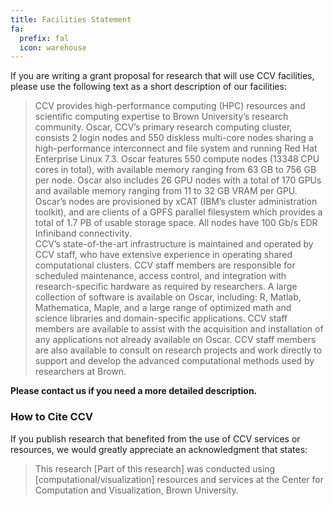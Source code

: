 ```yaml
---
title: Facilities Statement
fa:
  prefix: fal
  icon: warehouse
---
```


If you are writing a grant proposal for research that will use CCV facilities, please use the following text as a short description of our facilities:  
  
> CCV provides high-performance computing (HPC) resources and scientific computing expertise to Brown University’s research community. Oscar, CCV’s primary research computing cluster, consists 2 login nodes and 550 diskless multi-core nodes sharing a high-performance interconnect and file system and running Red Hat Enterprise Linux 7.3. Oscar features 550 compute nodes (13348 CPU cores in total), with available memory ranging from 63 GB to 756 GB per node. Oscar also includes 26 GPU nodes with a total of 170 GPUs and available memory ranging from 11 to 32 GB VRAM per GPU. Oscar’s nodes are provisioned by xCAT (IBM’s cluster administration toolkit), and are clients of a GPFS parallel filesystem which provides a total of 1.7 PB of usable storage space. All nodes have 100 Gb/s EDR Infiniband connectivity.  
> CCV’s state-of-the-art infrastructure is maintained and operated by CCV staff, who have extensive experience in operating shared computational clusters. CCV staff members are responsible for scheduled maintenance, access control, and integration with research-specific hardware as required by researchers. A large collection of software is available on Oscar, including: R, Matlab, Mathematica, Maple, and a large range of optimized math and science libraries and domain-specific applications. CCV staff members are available to assist with the acquisition and installation of any applications not already available on Oscar. CCV staff members are also available to consult on research projects and work directly to support and develop the advanced computational methods used by researchers at Brown.

**Please contact us if you need a more detailed description.**

### How to Cite CCV

If you publish research that benefited from the use of CCV services or resources, we would greatly appreciate an acknowledgment that states:  

> This research [Part of this research] was conducted using [computational/visualization] resources and services at the Center for Computation and Visualization, Brown University.

